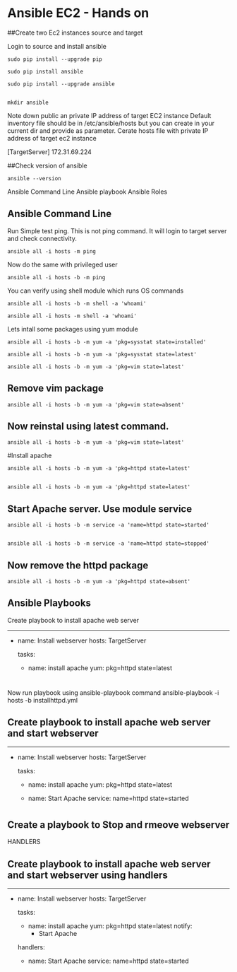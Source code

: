 # Ansible EC2 - Hands on

##Create two Ec2 instances source and target

Login to source and install ansible


```
sudo pip install --upgrade pip

sudo pip install ansible

sudo pip install --upgrade ansible


mkdir ansible
```



Note down public an private IP address of target EC2 instance
Default inventory file should be in /etc/ansible/hosts but you can create in your current dir and provide as parameter. 
Cerate hosts file with private IP address of target ec2 instance

[TargetServer]
172.31.69.224



##Check version of ansible

```
ansible --version
```

Ansible Command Line
Ansible playbook
Ansible Roles


## Ansible Command Line

Run Simple test ping. This is not ping command. It will login to target server and check connectivity. 


```
ansible all -i hosts -m ping
```

Now do the same with privileged user
```
ansible all -i hosts -b -m ping
```
You can verify using shell module which runs OS commands
```
ansible all -i hosts -b -m shell -a 'whoami'

ansible all -i hosts -m shell -a 'whoami'
```

Lets intall some packages using yum module


```
ansible all -i hosts -b -m yum -a 'pkg=sysstat state=installed'

ansible all -i hosts -b -m yum -a 'pkg=sysstat state=latest'

ansible all -i hosts -b -m yum -a 'pkg=vim state=latest'
```

## Remove vim package
```
ansible all -i hosts -b -m yum -a 'pkg=vim state=absent'
```

## Now reinstal using latest command. 
```
ansible all -i hosts -b -m yum -a 'pkg=vim state=latest'
```

#Install apache 

```
ansible all -i hosts -b -m yum -a 'pkg=httpd state=latest'


ansible all -i hosts -b -m yum -a 'pkg=httpd state=latest'

```


## Start Apache server. Use module service

```
ansible all -i hosts -b -m service -a 'name=httpd state=started'


ansible all -i hosts -b -m service -a 'name=httpd state=stopped'
```

## Now remove the httpd package


```
ansible all -i hosts -b -m yum -a 'pkg=httpd state=absent'
```


## Ansible Playbooks
Create playbook to install apache web server

---
- name: Install webserver
  hosts: TargetServer

  tasks:
   - name: install apache
     yum: pkg=httpd state=latest

#
Now run playbook using ansible-playbook command
ansible-playbook -i hosts -b installhttpd.yml


## Create playbook to install apache web server and start webserver


---
- name: Install webserver
  hosts: TargetServer

  tasks:
   - name: install apache
     yum: pkg=httpd state=latest

   - name: Start Apache
     service: name=httpd state=started


#

## Create a playbook to Stop and rmeove webserver


HANDLERS
## Create playbook to install apache web server and start webserver using handlers



---
- name: Install webserver
  hosts: TargetServer

  tasks:
   - name: install apache
     yum: pkg=httpd state=latest
     notify:
      - Start Apache

  handlers:
   - name: Start Apache
     service: name=httpd state=started

